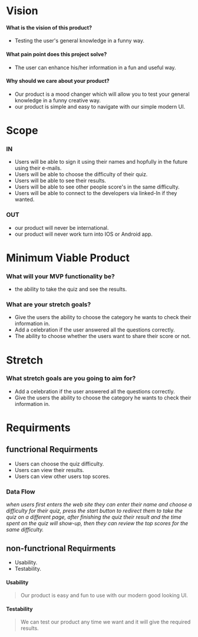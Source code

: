 # Vision

#### What is the vision of this product?
- Testing the user's general knowledge in a funny way. 

#### What pain point does this project solve?
- The user can enhance his/her information in a fun and useful way. 

#### Why should we care about your product?
- Our product is a mood changer which will allow you to test your general knowledge in a funny creative way.
- our product is simple and easy to navigate with our simple modern UI. 

# Scope

### IN
- Users will be able to sign it using their names and hopfully in the future using their e-mails.
- Users will be able to choose the difficulty of their quiz.
- Users will be able to see their results.
- Users will be able to see other people score's in the same difficulty.
- Users will be able to connect to the developers via linked-In if they wanted.


### OUT 
- our product will never be international.
- our product will never work turn into IOS or Android app.

# Minimum Viable Product 

### What will your MVP functionality be?
- the ability to take the quiz and see the results.

### What are your stretch goals?
- Give the users the ability to choose the category he wants to check their information in.
- Add a celebration if the user answered all the questions correctly. 
- The ability to choose whether the users want to share their score or not.

# Stretch

### What stretch goals are you going to aim for?
- Add a celebration if the user answered all the questions correctly. 
- Give the users the ability to choose the category he wants to check their information in.


# Requirments

## functrional Requirments

- Users can choose the quiz difficulty. 
- Users can view their results. 
- Users can view other users top scores.

### Data Flow 
*when users first enters the web site they can enter their name and choose a difficulty for their quiz,*
*press the start button to redirect them to take the quiz on a different page,*
*after finishing the quiz their result and the time spent on the quiz will show-up,*
*then they can review the top scores for the same difficulty.*

## non-functrional Requirments

- Usability.
- Testability.

#### Usability
> Our product is easy and fun to use with our modern good looking UI.

#### Testability
> We can test our product any time we want and it will give the required results.


